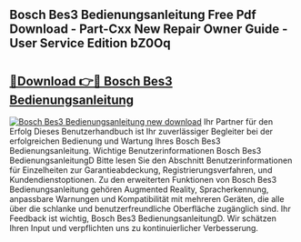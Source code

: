 ## Bosch Bes3 Bedienungsanleitung Free Pdf Download - Part-Cxx New Repair Owner Guide - User Service Edition bZ0Oq

# <h2><a href="http://df0oru.blite.top/?on=Bosch+Bes3+Bedienungsanleitung">🔗Download 👉🔴 Bosch Bes3 Bedienungsanleitung</a></h2>

[![Bosch Bes3 Bedienungsanleitung new download](https://i.imgur.com/lujVjoI.png)](http://df0oru.blite.top/?on=Bosch+Bes3+Bedienungsanleitung)
Ihr Partner für den Erfolg Dieses Benutzerhandbuch ist Ihr zuverlässiger Begleiter bei der erfolgreichen Bedienung und Wartung Ihres Bosch Bes3 Bedienungsanleitung. Wichtige Benutzerinformationen Bosch Bes3 BedienungsanleitungD Bitte lesen Sie den Abschnitt Benutzerinformationen für Einzelheiten zur Garantieabdeckung, Registrierungsverfahren, und Kundendienstoptionen. Zu den erweiterten Funktionen von Bosch Bes3 Bedienungsanleitung gehören Augmented Reality, Spracherkennung, anpassbare Warnungen und Kompatibilität mit mehreren Geräten, die alle über die schlanke und benutzerfreundliche Oberfläche zugänglich sind. Ihr Feedback ist wichtig, Bosch Bes3 BedienungsanleitungD. Wir schätzen Ihren Input und verpflichten uns zu kontinuierlicher Verbesserung.
